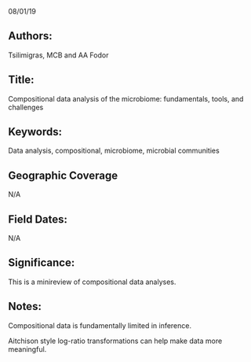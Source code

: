 08/01/19
## Authors:
Tsilimigras, MCB and AA Fodor
## Title:
Compositional data analysis of the microbiome: fundamentals, tools, and challenges
## Keywords:
Data analysis, compositional, microbiome, microbial communities
## Geographic Coverage
N/A
## Field Dates:
N/A
## Significance:
This is a minireview of compositional data analyses.

## Notes:
Compositional data is fundamentally limited in inference.

Aitchison style log-ratio transformations can help make data more meaningful.
